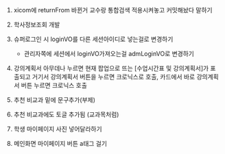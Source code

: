 
1. xicom에 returnFrom 바뀐거 교수랑 통합검색 적용시켜놓고 커밋해놨다 말하기
2. 학사정보조회 개발
3. 슈퍼로그인 시 loginVO를 다른 세션아이디로 넣는걸로 변경하기
	- 관리자쪽에 세션에서 loginVO가져오는걸 admLoginVO로 변경하기
4. 강의계획서 아무데나 누르면 현재 팝업으로 뜨는 \[수업시간표 및 강의계획서\]가 표출되고 거기서 강의계획서 버튼을 누르면 크로닉스로 호출, 카드에서 바로 강의계획서 버튼 누르면 크로닉스 호출

5. 추천 비교과 밑에 문구추가(부제)
6. 추천 비교과에도 토글 추가됨 (교과목처럼)

7. 학생 마이페이지 사진 넣어달라하기
8. 메인화면 마이페이지 버튼 a태그 걸기
   